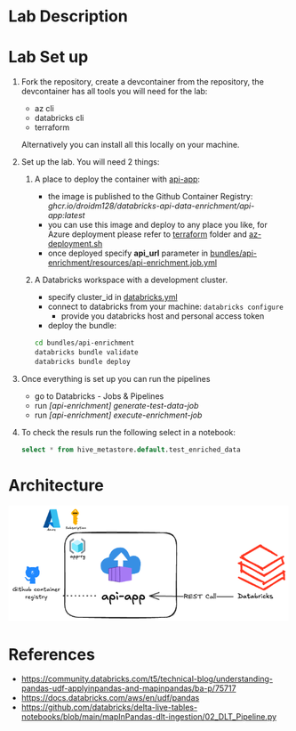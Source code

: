 # Lab Description 

# Lab Set up

1. Fork the repository, create a devcontainer from the repository, the devcontainer has all tools you will need for the lab:
    - az cli
    - databricks cli
    - terraform

    Alternatively you can install all this locally on your machine.

2. Set up the lab. You will need 2 things:
    1) A place to deploy the container with [api-app](api-app/app.py): 
        - the image is published to the Github Container Registry: *ghcr.io/droidm128/databricks-api-data-enrichment/api-app:latest*
        - you can use this image and deploy to any place you like, for Azure deployment please refer to [terraform](terraform) folder and [az-deployment.sh](az-deployment.sh)
        - once deployed specify **api_url** parameter in [bundles/api-enrichment/resources/api-enrichment.job.yml](bundles/api-enrichment/resources/api-enrichment.job.yml)

    2) A Databricks workspace with a development cluster.
        - specify cluster_id in [databricks.yml](bundles/api-enrichment/databricks.yml)
        - connect to databricks from your machine: `databricks configure` 
            - provide you databricks host and personal access token
        - deploy the bundle:
        ```bash
        cd bundles/api-enrichment
        databricks bundle validate
        databricks bundle deploy
        ```
3. Once everything is set up you can run the pipelines
    - go to Databricks - Jobs & Pipelines  
    - run *[api-enrichment] generate-test-data-job*
    - run *[api-enrichment] execute-enrichment-job*
4. To check the resuls run the following select in a notebook:
    ```sql
    select * from hive_metastore.default.test_enriched_data 
    ```

# Architecture 

![Api Enrichment](api-enrichment.excalidraw.png)

# References
- https://community.databricks.com/t5/technical-blog/understanding-pandas-udf-applyinpandas-and-mapinpandas/ba-p/75717
- https://docs.databricks.com/aws/en/udf/pandas 
- https://github.com/databricks/delta-live-tables-notebooks/blob/main/mapInPandas-dlt-ingestion/02_DLT_Pipeline.py